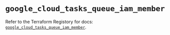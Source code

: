 # `google_cloud_tasks_queue_iam_member`

Refer to the Terraform Registory for docs: [`google_cloud_tasks_queue_iam_member`](https://www.terraform.io/docs/providers/google/r/cloud_tasks_queue_iam_member).
